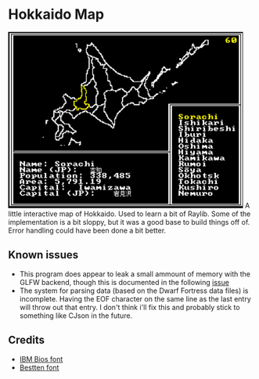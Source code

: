 # Hokkaido Map
<img src="doc/screenshot.png" alt="screenshot of the map" width="auto" height="360">
A little interactive map of Hokkaido. Used to learn a bit of Raylib. Some of the implementation is a bit sloppy, but it was a good base to build things off of. Error handling could have been done a bit better.

## Known issues
- This program does appear to leak a small ammount of memory with the GLFW backend, though this is documented in the following [issue](https://github.com/raysan5/raylib/issues/3570)
- The system for parsing data (based on the Dwarf Fortress data files) is incomplete. Having the EOF character on the same line as the last entry will throw out that entry. I don't think i'll fix this and probably stick to something like CJson in the future.

## Credits
- [IBM Bios font](https://int10h.org/oldschool-pc-fonts/fontlist/?1#ibm-bios) 
- [Bestten font](http://mplus-fonts.sourceforge.jp/mplus-outline-fonts/)